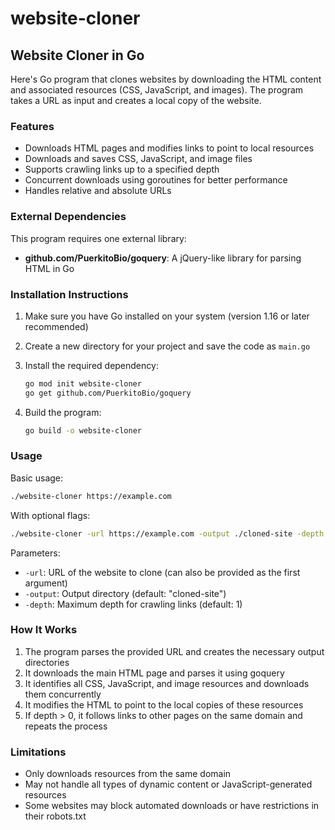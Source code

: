 # website-cloner

## Website Cloner in Go

Here's Go program that clones websites by downloading the HTML content and associated resources (CSS, JavaScript, and images). The program takes a URL as input and creates a local copy of the website.

### Features

- Downloads HTML pages and modifies links to point to local resources
- Downloads and saves CSS, JavaScript, and image files
- Supports crawling links up to a specified depth
- Concurrent downloads using goroutines for better performance
- Handles relative and absolute URLs

### External Dependencies

This program requires one external library:

- **github.com/PuerkitoBio/goquery**: A jQuery-like library for parsing HTML in Go

### Installation Instructions

1. Make sure you have Go installed on your system (version 1.16 or later recommended)

2. Create a new directory for your project and save the code as `main.go`

3. Install the required dependency:

   ```bash
   go mod init website-cloner
   go get github.com/PuerkitoBio/goquery
   ```

4. Build the program:
   ```bash
   go build -o website-cloner
   ```

### Usage

Basic usage:

```bash
./website-cloner https://example.com
```

With optional flags:

```bash
./website-cloner -url https://example.com -output ./cloned-site -depth 2
```

Parameters:

- `-url`: URL of the website to clone (can also be provided as the first argument)
- `-output`: Output directory (default: "cloned-site")
- `-depth`: Maximum depth for crawling links (default: 1)

### How It Works

1. The program parses the provided URL and creates the necessary output directories
2. It downloads the main HTML page and parses it using goquery
3. It identifies all CSS, JavaScript, and image resources and downloads them concurrently
4. It modifies the HTML to point to the local copies of these resources
5. If depth > 0, it follows links to other pages on the same domain and repeats the process

### Limitations

- Only downloads resources from the same domain
- May not handle all types of dynamic content or JavaScript-generated resources
- Some websites may block automated downloads or have restrictions in their robots.txt
